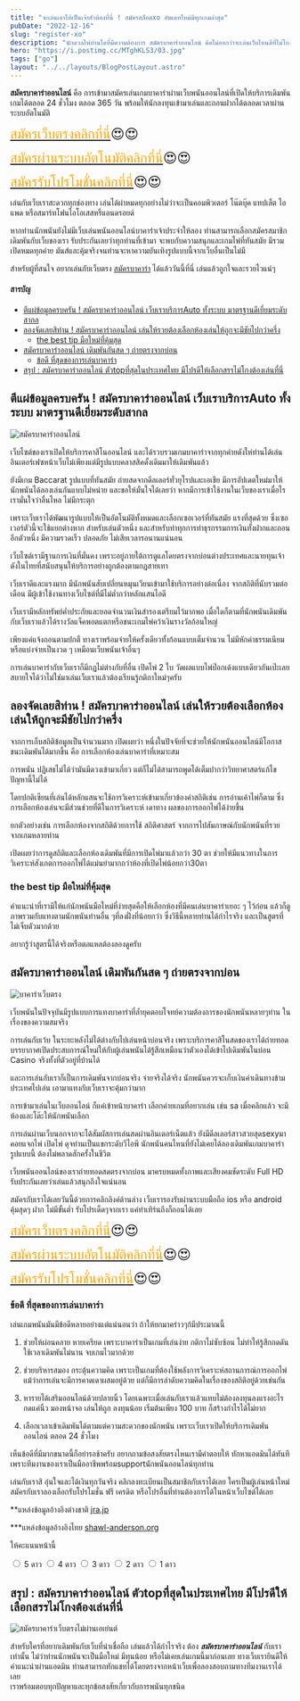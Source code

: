 ```yaml
---
title: "จะเล่นเอาให้เป็นเจ้าสัวต้องที่นี่ ! สมัครสล็อตxo อัพเดทใหม่มีทุกเกมล่าสุด"
pubDate: "2022-12-16"
slug: "register-xo"
description: "นักดวลไพ่ท่านใดที่มีความต้องการ สมัครบาคาร่าออนไลน์ คิดไม่ออกว่าจะเล่นเว็บไหนดีที่ไม่โกง เงินเข้าเร็ว กดกับเราได้เลย รับ wallet ด้วยนะ"
hero: "https://i.postimg.cc/MTghKLS3/03.jpg"
tags: ["go"]
layout: "../../layouts/BlogPostLayout.astro"
---
```








**สมัครบาคาร่าออนไลน์** คือ การเข้ามาสมัครเล่นเกมบาคาร่าผ่านเว็บพนันออนไลน์ที่เปิดให้บริการเดิมพันเกมได้ตลอด 24 ชั่วโมง ตลอด 365 วัน พร้อมให้นักลงทุนเข้ามาเล่นและถอนฝากได้ตลอดเวลาผ่านระบบอัตโนมัติ 

<font size= "5">[<span style="color:orange">สมัครเว็บตรงคลิกที่นี่</span>](https://nazavip.com/26174/t41626o2r59456244323y2m2l464p4)😍😍</font>

<font size= "5">[<span style="color:orange">สมัครผ่านระบบอัตโนมัติคลิกที่นี่</span>](https://nazavip.com/26174/t41626o2r59456244323y2m2l464p4)😍😍</font>

<font size= "5">[<span style="color:orange">สมัครรับโปรโมชั่นคลิกที่นี</span>่](https://nazavip.com/26174/t41626o2r59456244323y2m2l464p4)😍😍</font>

เล่นกับเว็บเราสะดวกทุกช่องทาง เล่นได้ผ่าหมดทุกอย่างไม่ว่าจะเป็นคอมพิวเตอร์ โน๊ตบุ๊ค แทปเล็ต ไอแพด หรือสมาร์ทโฟนไอโอเสสหรืแอนดรอยด์

หากท่านนักพนันยังไม่มีเว็บเล่นพนันออนไลน์บาคาร่าเจ้าประจำให้ลอง ท่านสามารถเลือกสมัครสมาชิกเดิมพันกับเว็บของเรา  รับประกันเลยว่าทุกท่านที่เข้ามา จะพบกับความสนุกและเกมไพ่ที่ทันสมัย มีรวมเปิดหมดทุกค่าย มันส์และคุ้มจริงจนท่านจะหาความบันเทิงรูปแบบนี้จากเว็บอื่นเป็นไม่มี


สำหรับผู้ที่สนใจ อยากเล่นกับเว็บตรง [สมัครบาคาร่า](registerbaccarat) ได้แล้ววันนี้ที่นี่ เล่นแล้วถูกใจและรวยไวแน่ๆ


#### สารบัญ
- [ตีแผ่ข้อมูลครบครัน ! สมัครบาคาร่าออนไลน์ เว็บเราบริการAuto ทั้งระบบ มาตรฐานดีเยี่ยมระดับสากล ](#ตีแผ่ข้อมูลครบครัน--สมัครบาคาร่าออนไลน์-เว็บเราบริการauto-ทั้งระบบ-มาตรฐานดีเยี่ยมระดับสากล-)
- [ลองจัดเลยสิท่าน ! สมัครบาคาร่าออนไลน์ เล่นให้รวยต้องเลือกห้องเล่นให้ถูกจะมีชัยไปกว่าครึ่ง](#ลองจัดเลยสิท่าน--สมัครบาคาร่าออนไลน์-เล่นให้รวยต้องเลือกห้องเล่นให้ถูกจะมีชัยไปกว่าครึ่ง)
  - [the best tip มือใหม่ที่คุ้มสุด](#the-best-tip-มือใหม่ที่คุ้มสุด)
- [สมัครบาคาร่าออนไลน์ เดิมพันกันสด ๆ ถ่ายตรงจากบ่อน](#สมัครบาคาร่าออนไลน์-เดิมพันกันสด-ๆ-ถ่ายตรงจากบ่อน)
  - [ข้อดี ที่สุดของการเล่นบาคาร่า](#ข้อดี-ที่สุดของการเล่นบาคาร่า)
- [สรุป : สมัครบาคาร่าออนไลน์ ตัวtopที่สุดในประเทศไทย มีโปรดีให้เลือกสรรไม่โกงต้องเล่นที่นี่](#สรุป--สมัครบาคาร่าออนไลน์-ตัวtopที่สุดในประเทศไทย-มีโปรดีให้เลือกสรรไม่โกงต้องเล่นที่นี่)



## ตีแผ่ข้อมูลครบครัน ! สมัครบาคาร่าออนไลน์ เว็บเราบริการAuto ทั้งระบบ มาตรฐานดีเยี่ยมระดับสากล <a name="01"></a>





![สมัครบาคาร่าออนไลน์](https://i.postimg.cc/MTghKLS3/03.jpg)

เว็บไซต์ของเราเปิดให้บริการคาสิโนออนไลน์ และได้รวบรวมเกมบาคาร่าจากทุกค่ายดังให่ท่านได้เล่น อินเตอร์เฟซหน้าเว็บไม่เพียงแต่มีรูปแบบคลาสสิคดั้งเดิมมาให้เดิมพันแล้ว 

ยังมีเกม Baccarat รูปแบบที่ทันสมัย ถ่ายสดจากดีลเลอร์ทั่วยุโรปและเอเชีย มีการอัปเดตใหม่มาให้นักพนันได้ลองเล่นกันแบบไม่หน่าย และขอให้มั่นใจได้เลยว่า หากมีการเข้าใช้งานในเว็บของเราเมื่อไร  เรามั่นใจว่าลื่นไหล ไม่มีกระตุก

 เพราะเว็บเราได้พัฒนารูปแบบให้เป็นอัตโนมัติทั้งหมดและเลือกเซอเวอร์ที่ทันสมัย แรงที่สุดด้วย ซึ่งเซอเวอร์ตัวนี้จะใช้แยกต่างหาก สำหรับเล่นตัวหนึ่ง และสำหรับทำทุกการทำธุรกรรมการเงินทั้งฝากและถอนอีกตัวหนึ่ง มีความรวดเร็ว ปลอดภัย ไม่เสียเวลารอนานแน่นอน

เว็บไซต์เรามีฐานการเงินที่มั่นคง  เพราะอยู่ภายใต้การดูแลโดยตรงจากบ่อนต่างประเทศและนายทุนเจ้าดังในไทยที่สนับสนุนให้บริการอย่างถูกต้องตามกฎสายเทา 

เว็บเราดีและแรงมาก  มีนักพนันสับเปลี่ยนหมุนเวียนเข้ามาใช้บริการอย่างต่อเนื่อง จากสถิติที่นับรวมต่อเดือน มีผู้เข้าใช้งานทางเว็บไซต์ที่มีไม่ต่ำกว่าหลักแสนไอดี 

เว็บเรามีหลักทรัพย์ค่ำประกัยและยอดจำนวนเงินสำรองเตรียมไว้มากพอ  เมื่อใดก็ตามที่นักพนันเดิมพันกับเว็บเราแล้วได้รางวัลแจ็คพอตแตกหรือชนะเกมไพ่คว้าเงินรางวัลก้อนใหญ่ 

เพียงแค่แจ้งถอนตามปกตื ทางเราพร้อมจ่ายให้ครั้งเดียวทั้งก้อนแบบเต็มจำนวน ไม่มีหักค่าธรรมเนียม หรือแบ่งจ่ายเป็นงวด ๆ เหมือนเว็บพนันเจ้าอื่นๆ 

การเล่นบาคาร่ากับเว็บเราก็มีกฏไม่ต่างกับที่อื่น เปิดไพ่ 2 ใบ วัดผลแบบไพ่ป๊อกเด้งแบบเดียวกันเป๊ะเลย สบายใจได้ว่าไม่ใช่มาเล่นเว็บเราแล้วต้องเรียนรู้กติกาใหม่ๆครับ

## ลองจัดเลยสิท่าน ! สมัครบาคาร่าออนไลน์ เล่นให้รวยต้องเลือกห้องเล่นให้ถูกจะมีชัยไปกว่าครึ่ง


จากการเก็บสถิติข้อมูลเป็นจำนวนมาก เปิดเผยว่า หนึ่งในปัจจัยที่จะช่วยให้นักพนันออนไลน์มีโอกาสชนะเดิมพันได้มากขึ้น คือ การเลือกห้องเล่นบาคาร่าที่เหมาะสม 

การพนัน ปฏิเสธไม่ได้ว่ามันมีดวงเข้ามาเกี่ยว แต่ก็ไม่ได้สามารถพูดได้เต็มปากว่าวิทยาศาสตร์แก้ไขปัญหานี้ไม่ได้

โดยปกติเซียนที่เล่นได้หลักแสนจะใช้การวิเคราะห์เข้ามาเกี่ยวข้องค่าสถิติเช่น การอ่านเค้าไพ่ก็ตาม ซึ่งการเลือกห้องเล่นจะมีส่วนช่วยที่ดีในการวิเคราะห์ เดาทาง ผลของการออกไพ่ได้ง่ายขึ้น 

ยกตัวอย่างเช่น การเลือกห้องจากสถิติด้วยการใช้ สถิติศาสตร์  จากการไปสัมภาษณ์กับนักพนันที่รวยจากเกมหลายท่าน 

เปิดเผยว่าการดูสถิติและเลือกห้องเดิมพันที่มีการเปิดไพ่มาแล้วกว่า 30 ตา ช่วยให้มีแนวทางในการวิเคราะห์สังเกตการออกไพ่ได้แม่นยำมากกว่าห้องที่เปิดไพ่น้อยกว่า30ตา

### the best tip มือใหม่ที่คุ้มสุด


คำแนะนำที่เรามีให้แก่นักพนันมือใหม่ที่ง่ายสุดคือให้เลือกห้องที่มีคนเล่นบาคาร่าเยอะ ๆ ไว้ก่อน แล้วก็ดูภาพรวมกับแทงตามนักพนันท่านอื่น ๆที่ลงฝั่งที่น้อยกว่า ซึ่งวิธีนี้หลายท่านได้กำไรจริง และเป็นสูตรที่ไม่เจ็บตัวมากด้วย

อยากรู้ว่าสูตรนี้ได้จริงหรือตอแหลต้องลองดูครับ

## สมัครบาคาร่าออนไลน์ เดิมพันกันสด ๆ ถ่ายตรงจากบ่อน

![บาคาร่าเว็บตรง](https://i.postimg.cc/YCkBWTmJ/02.jpg)

เว็บพนันในปัจจุบันมีรูปแบบการแทงบาคาร่าที่ล้ำยุคตอบโจทย์ความต้องการของนักพนันหลายๆท่าน ในเรื่องของความสมจริง

การเล่นกับเว้บ ในระยะหลังไม่ได้ต่างกับไปเล่นหน้าบ่อนจริง เพราะบริการคาสิโนสดของเราได้ถ่ายทอดบรรยากาศเปิดประสบการณ์ใหม่ให้กับผู้เล่นพนันได้รู้สึกเหมือนว่าตัวเองได้เข้าไปเดิมพันในบ่อน Casino จริงทั้งที่ตัวอยู่ที่บ้านได้ 

และการเล่นกับเราก็เป็นการเดิมพันจากบ่อนจริง จ่ายจริงได้จริง นักพนันควรจะเก็บเงินค่าเดินทางข้ามประเทศไปเล่น เอามาแทงกับเว็บเราจะคุ้มกว่ามาก

การเข้ามาเล่นในเว็บออนไลน์ ก็แค่เข้าหน้าบาคาร่า เลือกค่ายเกมที่อยากเล่น เช่น sa เมื่อคลิกแล้ว จะมีห้องและโต๊ะให้นักพนันเลือก 

การเล่นผ่านเว็บนอกจากจะได้สัมผัสการเล่นสดผ่านอินเตอร์เน็ตแล้ว 
ยังมีดีลเลอร์สาวสวยสุดsexyมาคอยแจกไพ่ เปิดไพ่ ดุจท่านเป็นแขกระดับวีไอพี นักพนันคนไหนที่ยังไม่เคยได้ลองเดิมพันเกมบาคาร่ารูปแบบนี้ ต้องไม่พลาดสักครั้งในชีวิต

เว็บพนันออนไลน์ของเราถ่ายทอดสดตรงจากบ่อน มาครบหมดทั้งภาพและเสียงคมชัดระดับ Full HD รับประกันเลยว่าเล่นแล้วสนุกถึงใจแน่นอน

สมัครกับเราได้เลยวันนี้ด้วยการคลิกลิงค์ด้านล่าง เว็บเรารองรับผ่านระบบมือถือ ios หรือ android คุ้มสุดๆ ฝาก ไม่มีขั้นต่ำ  รับโปรเด็ดๆจากเรา แค่ทำเทิร์นถึงก็ถอนได้เลย 

<font size= "5">[<span style="color:orange">สมัครเว็บตรงคลิกที่นี่</span>](https://nazavip.com/26174/t41626o2r59456244323y2m2l464p4)😍😍</font>

<font size= "5">[<span style="color:orange">สมัครผ่านระบบอัตโนมัติคลิกที่นี่</span>](https://nazavip.com/26174/t41626o2r59456244323y2m2l464p4)😍😍</font>

<font size= "5">[<span style="color:orange">สมัครรับโปรโมชั่นคลิกที่นี</span>่](https://nazavip.com/26174/t41626o2r59456244323y2m2l464p4)😍😍</font>

 
### ข้อดี ที่สุดของการเล่นบาคาร่า


เล่นเกมพนันมันมีข้อดีหลายอย่างแต่แน่นอนว่า ถ้าให้ยกมาคร่าวๆก้มีประมาณนี้
1. ช่วยให้ผ่อนคลาย หายเครียด เพราะบาคาร่าเป็นเกมที่เล่นง่าย กติกาไม่ซับซ้อน ไม่ทำให้รู้สึกกดดัน ใช้เวลาเดิมพันไม่นาน จบเกมไวมากด้วย

2. ช่วยบริหารสมอง กระตุ้นความคิด เพราะเป็นเกมที่ต้องใช้พลังการวิเคราะห์สถานการณ์การออกไพ่ แม้ว่าการเล่นจะมีการคาดเดาผสมอยู่ด้วย แต่ก็มีการลำดับความคิดในเรื่องของสถิติอยู่ด้วยเช่นกัน

3. หารายได้เสริมออนไลน์ด้วยปลายนิ้ว โดยเฉพาะเมื่อเล่นกับเราแล้วแทบไม่ต้องลงทุนลงแรงอะไร กดแค่นิ้ว มองหน้าจอ เล่นให้ถูก
ลงทุนน้อย เริ่มต้นเพียง 100 บาท ก็สร้างกำไรได้ไม่ยาก

4. เลือกเวลาเข้าเดิมพันได้ตามแต่ความสะดวกของนักพนัน เพราะเว็บเราเปิดให้บริการเดิมพันออนไลน์ ตลอด 24 ชั่วโมง


เห็นข้อดีที่มีมากขนาดนี้ก็อย่ารอช้าครับ อยากถามข้อสงสัยตรงไหนเรามีคำตอบให้ ทักหาแอดมินได้ทันที เพราะทีมงานของเราเป็นมืออาชีพพร้อมsupportนักพนันออนไลน์ทุกท่าน 

เล่นกับเราสิ อุ่นใจและได้เงินทุกวันจริง คลิกลงทะเบียนเป็นสมาชิกกับเราได้เลย ใครเป็นผู้เล่นหน้าใหม่ สมัครกับเราลองเลือกรับโปรโมชั่น ฟรี เครดิต หรือโปรอื่นที่ท่านต้องการได้ในหน้าเว็บไซต์ได้เลย 

**แหล่งข้อมูลอ้างอิงต่างชาติ [jra.jp](https://jra.jp/)

***แหล่งข้อมูลอ้างอิงไทย  [shawl-anderson.org](https://www.shawl-anderson.org/)

ให้คะแนนหน้านี้
<head>
  <meta charset="UTF-8">
  <link rel="stylesheet" type="text/css" href="style.css">
  <title>Star rating using pure CSS</title>
</head>

<body>
  <div class="rate">
    <input type="radio" id="star5" name="rate" value="5" />
    <label for="star5" title="text">5 ดาว</label>
    <input type="radio" id="star4" name="rate" value="4" />
    <label for="star4" title="text">4 ดาว</label>
    <input type="radio" id="star3" name="rate" value="3" />
    <label for="star3" title="text">3 ดาว</label>
    <input type="radio" id="star2" name="rate" value="2" />
    <label for="star2" title="text">2 ดาว</label>
    <input type="radio" id="star1" name="rate" value="1" />
    <label for="star1" title="text">1 ดาว</label>
  </div>
</body>

## สรุป : สมัครบาคาร่าออนไลน์ ตัวtopที่สุดในประเทศไทย มีโปรดีให้เลือกสรรไม่โกงต้องเล่นที่นี่

![สมัครบาคาร่าเว็บตรงไม่ผ่านเอเย่นต์](https://i.postimg.cc/90qJ8XsJ/01.jpg)

สำหรับใครที่อยากเดิมพันกับเว็บที่น่าเชื่อถือ เล่นแล้วได้กำไรจริง ต้อง ***สมัครบาคาร่าออนไลน์*** กับเราเท่านั้น ไม่ว่าท่านนักพนันจะเป็นมือใหม่ มีทุนน้อย หรือไม่เคยเล่นเกมนี้มาก่อนเลย ทางเว็บเรายินดีให้คำแนะนำผ่านแอดมิน ท่านสามารถทักแชทได้โดยตรงจากหน้าเว็บเพื่อลองสอบถามทางทีมงานเราได้เลย  
เราพร้อมตอบทุกปัญหาและทุกข้อสงสัยเกี่ยวกับการพนันทุกชนิด 

